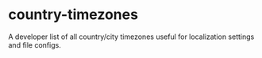 # country-timezones 
A developer list of all country/city timezones useful for localization settings and file configs.